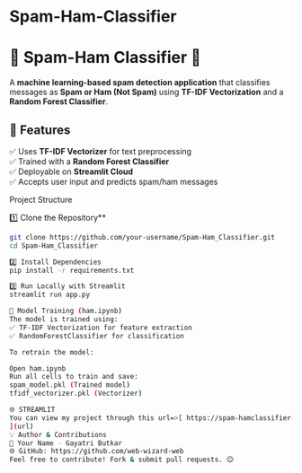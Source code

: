 # Spam-Ham-Classifier

# 📧 Spam-Ham Classifier 🚀  

A **machine learning-based spam detection application** that classifies messages as **Spam or Ham (Not Spam)** using **TF-IDF Vectorization** and a **Random Forest Classifier**.

## 🌟 Features  
✅ Uses **TF-IDF Vectorizer** for text preprocessing  
✅ Trained with a **Random Forest Classifier**  
✅ Deployable on **Streamlit Cloud**  
✅ Accepts user input and predicts spam/ham messages  

Project Structure

1️⃣ Clone the Repository**  
```sh
git clone https://github.com/your-username/Spam-Ham_Classifier.git
cd Spam-Ham_Classifier

2️⃣ Install Dependencies
pip install -r requirements.txt

3️⃣ Run Locally with Streamlit
streamlit run app.py

🎯 Model Training (ham.ipynb)
The model is trained using:
✅ TF-IDF Vectorization for feature extraction
✅ RandomForestClassifier for classification

To retrain the model:

Open ham.ipynb
Run all cells to train and save:
spam_model.pkl (Trained model)
tfidf_vectorizer.pkl (Vectorizer)

🌐 STREAMLIT
You can view my project through this url=>[ https://spam-hamclassifier-csguwrbefgjvp5h26zww9c.streamlit.app/
](url)
💡 Author & Contributions
👤 Your Name - Gayatri Butkar
🌐 GitHub: https://github.com/web-wizard-web
Feel free to contribute! Fork & submit pull requests. 😊
